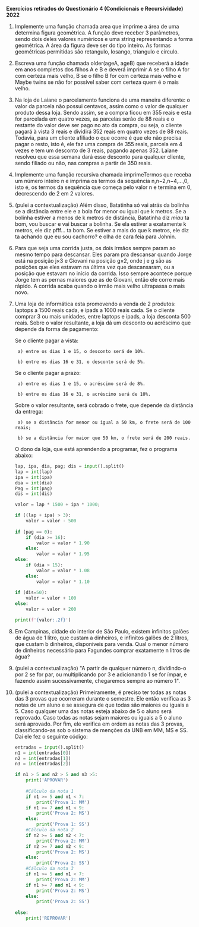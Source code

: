 **Exercícios retirados do Questionário 4 (Condicionais e Recursividade) 2022**

1. Implemente uma função chamada area que imprime a área de uma determina figura geométrica. A função deve receber 3 parâmetros, sendo dois deles valores numéricos e uma string representando a forma geométrica. A área da figura deve ser do tipo inteiro. As formas geométricas permitidas são retangulo, losango, triangulo e circulo.
   
2. Escreva uma função chamada older(ageA, ageB) que receberá a idade em anos completos dos filhos A e B e deverá imprimir A se o filho A for com certeza mais velho, B se o filho B for com certeza mais velho e Maybe twins se não for possível saber com certeza quem é o mais velho.
   
3. Na loja de Laiane o parcelamento funciona de uma maneira diferente: o valor da parcela não possui centavos, assim como o valor de qualquer produto dessa loja. Sendo assim, se a compra ficou em 355 reais e esta for parcelada em quatro vezes, as parcelas serão de 88 reais e o restante do valor deve ser pago no ato da compra, ou seja, o cliente pagará à vista 3 reais e dividirá 352 reais em quatro vezes de 88 reais. Todavia, para um cliente afiliado o que ocorre é que ele não precisa pagar o resto, isto é, ele faz uma compra de 355 reais, parcela em 4 vezes e tem um desconto de 3 reais, pagando apenas 352.
Laiane resolveu que essa semana dará esse desconto para qualquer cliente, sendo filiado ou não, nas compras a partir de 350 reais.

4. Implemente uma função recursiva chamada imprimeTermos que receba um número inteiro n e imprima os termos da sequência n,n−2,n−4,...,0, isto é, os termos da sequência que começa pelo valor n e termina em 0, decrescendo de 2 em 2 valores.

5. (pulei a contextualização) Além disso, Batatinha só vai atrás da bolinha se a distância entre ele e a bola for menor ou igual que k metros. Se a bolinha estiver a menos de k metros de distância, Batatinha diz *miau* ta bom, vou buscar e vai buscar a bolinha. Se ela estiver a exatamente k metros, ele diz pfff... ta bom. Se estiver a mais do que k metros, ele diz ta achando que eu sou cachorro? e olha de cara feia para Johnin.

6. Para que seja uma corrida justa, os dois irmãos sempre param ao mesmo tempo para descansar. Eles param pra descansar quando Jorge está na posição j×3 e Giovani na posição g×2, onde j e g são as posições que eles estavam na última vez que descansaram, ou a posição que estavam no início da corrida. Isso sempre acontece porque Jorge tem as pernas maiores que as de Giovani, então ele corre mais rápido. A corrida acaba quando o irmão mais velho ultrapassa o mais novo.

7. Uma loja de informática esta promovendo a venda de 2 produtos: laptops a 1500 reais cada, e ipads a 1000 reais cada.
Se o cliente comprar 3 ou mais unidades, entre laptops e ipads, a loja desconta 500 reais.
Sobre o valor resultante, a loja dá um desconto ou acréscimo que depende da forma de pagamento:

    Se o cliente pagar a vista:

        a) entre os dias 1 e 15, o desconto será de 10%.

        b) entre os dias 16 e 31, o desconto será de 5%.

    Se o cliente pagar a prazo:

        a) entre os dias 1 e 15, o acréscimo será de 8%.

        b) entre os dias 16 e 31, o acréscimo será de 10%.

    Sobre o valor resultante, será cobrado o frete, que depende da distância da entrega:

        a) se a distância for menor ou igual a 50 km, o frete será de 100 reais;

        b) se a distância for maior que 50 km, o frete será de 200 reais.
    
    O dono da loja, que está aprendendo a programar, fez o programa abaixo:
    ```py
    lap, ipa, dia, pag; dis = input().split()
    lap = int(lap)
    ipa = int(ipa)
    dia = int(dia)
    Pag = int(pag)
    dis = int(dis)

    valor = lap * 1500 + ipa * 1000;

    if ((lap + ipa) > 3):
        valor = valor - 500
        
    if (pag == 0):
        if (dia >= 16):
            valor = valor * 1.90
        else:
            valor = valor * 1.95
    else:
        if (dia > 15):
            valor = valor * 1.08
        else:
            valor = valor * 1.10
            
    if (dis=50):
        valor = valor + 100
    else:
        valor = valor + 200

    print(f'{valor:.2f}')
    ```

8. Em Campinas, cidade do interior de São Paulo, existem infinitos galões de água de 1 litro, que custam a dinheiros, e infinitos galões de 2 litros, que custam b dinheiros, disponíveis para venda. Qual o menor número de dinheiros necessário para Fagundes comprar exatamente n litros de água?

9. (pulei a contextualização) "A partir de qualquer número n, dividindo-o por 2 se for par, ou multiplicando por 3 e adicionando 1 se for ímpar, e fazendo assim sucessivamente, chegaremos sempre ao número 1".

10. (pulei a contextualização) Primeiramente, é preciso ter todas as notas das 3 provas que ocorreram durante o semestre. Ele então verifica as 3 notas de um aluno e se assegura de que todas são maiores ou iguais a 5. Caso qualquer uma das notas esteja abaixo de 5 o aluno será reprovado. Caso todas as notas sejam maiores ou iguais a 5 o aluno será aprovado. Por fim, ele verifica em ordem as notas das 3 provas, classificando-as sob o sistema de menções da UNB em MM, MS e SS. Dai ele fez o seguinte código:
    ```py
    entradas = input().split()
    n1 = int(entradas[0])
    n2 = int(entradas[1])
    n3 = int(entradas[2])

    if n1 > 5 and n2 > 5 and n3 >5:
        print('APROVAR')
        
        #Cálculo da nota 1
        if n1 >= 5 and n1 < 7:
            print('Prova 1: MM')
        if n1 >= 7 and n1 < 9:
            print('Prova 2: MS')
        else:
            print('Prova 1: SS')
        #Cálculo da nota 2
        if n2 >= 5 and n2 < 7:
            print('Prova 2: MM')
        if n2 >= 7 and n2 < 9:
            print('Prova 2: MS')
        else:
            print('Prova 2: SS')
        #Cálculo da nota 3
        if n1 >= 5 and n1 < 7:
            print('Prova 2: MM')
        if n1 >= 7 and n1 < 9:
            print('Prova 2: MS')
        else:
            print('Prova 2: SS')
            
    else:
        print('REPROVAR')
    ```